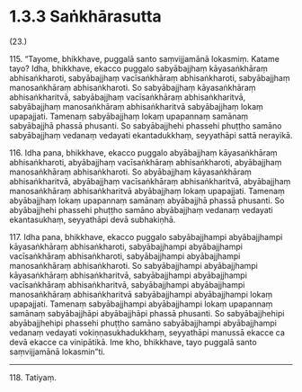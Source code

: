 

# 1.3.3 Saṅkhārasutta




(23.)

115\. “Tayome, bhikkhave, puggalā santo saṃvijjamānā lokasmiṃ. Katame tayo? Idha, bhikkhave, ekacco puggalo sabyābajjhaṃ kāyasaṅkhāraṃ abhisaṅkharoti, sabyābajjhaṃ vacīsaṅkhāraṃ abhisaṅkharoti, sabyābajjhaṃ manosaṅkhāraṃ abhisaṅkharoti. So sabyābajjhaṃ kāyasaṅkhāraṃ abhisaṅkharitvā, sabyābajjhaṃ vacīsaṅkhāraṃ abhisaṅkharitvā, sabyābajjhaṃ manosaṅkhāraṃ abhisaṅkharitvā sabyābajjhaṃ lokaṃ upapajjati. Tamenaṃ sabyābajjhaṃ lokaṃ upapannaṃ samānaṃ sabyābajjhā phassā phusanti. So sabyābajjhehi phassehi phuṭṭho samāno sabyābajjhaṃ vedanaṃ vedayati ekantadukkhaṃ, seyyathāpi sattā nerayikā.

116\. Idha pana, bhikkhave, ekacco puggalo abyābajjhaṃ kāyasaṅkhāraṃ abhisaṅkharoti, abyābajjhaṃ vacīsaṅkhāraṃ abhisaṅkharoti, abyābajjhaṃ manosaṅkhāraṃ abhisaṅkharoti. So abyābajjhaṃ kāyasaṅkhāraṃ abhisaṅkharitvā, abyābajjhaṃ vacīsaṅkhāraṃ abhisaṅkharitvā, abyābajjhaṃ manosaṅkhāraṃ abhisaṅkharitvā abyābajjhaṃ lokaṃ upapajjati. Tamenaṃ abyābajjhaṃ lokaṃ upapannaṃ samānaṃ abyābajjhā phassā phusanti. So abyābajjhehi phassehi phuṭṭho samāno abyābajjhaṃ vedanaṃ vedayati ekantasukhaṃ, seyyathāpi devā subhakiṇhā.

117\. Idha pana, bhikkhave, ekacco puggalo sabyābajjhampi abyābajjhampi kāyasaṅkhāraṃ abhisaṅkharoti, sabyābajjhampi abyābajjhampi vacīsaṅkhāraṃ abhisaṅkharoti, sabyābajjhampi abyābajjhampi manosaṅkhāraṃ abhisaṅkharoti. So sabyābajjhampi abyābajjhampi kāyasaṅkhāraṃ abhisaṅkharitvā, sabyābajjhampi abyābajjhampi vacīsaṅkhāraṃ abhisaṅkharitvā, sabyābajjhampi abyābajjhampi manosaṅkhāraṃ abhisaṅkharitvā sabyābajjhampi abyābajjhampi lokaṃ upapajjati. Tamenaṃ sabyābajjhampi abyābajjhampi lokaṃ upapannaṃ samānaṃ sabyābajjhāpi abyābajjhāpi phassā phusanti. So sabyābajjhehipi abyābajjhehipi phassehi phuṭṭho samāno sabyābajjhampi abyābajjhampi vedanaṃ vedayati vokiṇṇasukhadukkhaṃ, seyyathāpi manussā ekacce ca devā ekacce ca vinipātikā. Ime kho, bhikkhave, tayo puggalā santo saṃvijjamānā lokasmin”ti.

---

118\. Tatiyaṃ.





